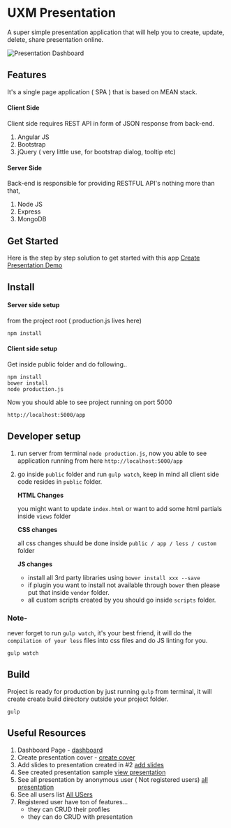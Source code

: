 UXM Presentation
==========

A super simple presentation application that will help you to create, update, delete, share presentation online.  

![Presentation Dashboard](http://uxm.herokuapp.com/store/images/home-cover.bmp)

## Features

It's a single page application ( SPA ) that is based on MEAN stack.

#### Client Side

Client side requires REST API in form of JSON response from back-end.

1. Angular JS 
2. Bootstrap 
3. jQuery ( very little use, for bootstrap dialog, tooltip etc)

#### Server Side 

Back-end is responsible for providing RESTFUL API's nothing more than that, 

1. Node JS
2. Express
3. MongoDB

## Get Started

Here is the step by step solution to get started with this app [Create Presentation Demo](http://uxm.herokuapp.com/#/covers/b4e5a6f8746799d4)

## Install
#### Server side setup

from the project root ( production.js lives here) 
```shell
npm install
```
#### Client side setup

Get inside public folder and do following..

```shell
npm install
bower install
node production.js
```

Now you should able to see project running on port 5000 

```shell
http://localhost:5000/app
```

## Developer setup

1. run server from terminal `node production.js`, now you able to see application running from here `http://localhost:5000/app`

2. go inside `public` folder and run `gulp watch`, keep in mind all client side code resides in `public` folder.
    
    **HTML Changes**
    
    you might want to update `index.html` or want to add some html partials inside `views` folder
    
    **CSS changes**
    
    all css changes shuuld be done inside `public / app / less / custom` folder
    
    **JS changes**
    
    - install all 3rd party libraries using `bower install xxx --save`
    - if plugin you want to install not available through `bower` then please put that inside `vendor` folder.
    - all custom scripts created by you should go inside `scripts` folder.

### Note- 

never forget to run `gulp watch`, it's your best friend, it will do the `compilation of your less` files into css files and do JS linting for you.

```shell
gulp watch
```

## Build

Project is ready for production by just running `gulp` from terminal, it will create create build directory outside your project folder.

```shell
gulp
```

## Useful Resources

1. Dashboard Page -  [dashboard](http://uxm.herokuapp.com/#/)
2. Create presentation cover - [create cover](http://uxm.herokuapp.com/#/create-cover)
3. Add slides to presentation created in #2 [add slides](http://uxm.herokuapp.com/#/addslide)
4. See created presentation sample [view presentation](http://uxm.herokuapp.com/#/covers/701e275088775a60)
5. See all presentation by anonymous user ( Not registered users) [all presentation](http://uxm.herokuapp.com/#/covers)
6. See all users list [All USers](http://uxm.herokuapp.com/#/users)
7. Registered user have ton of features...
    - they can CRUD their profiles
    - they can do CRUD with presentation 

    
